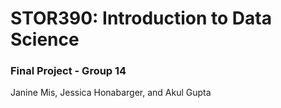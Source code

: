 # STOR390: Introduction to Data Science
### Final Project - Group 14
Janine Mis, Jessica Honabarger, and Akul Gupta
